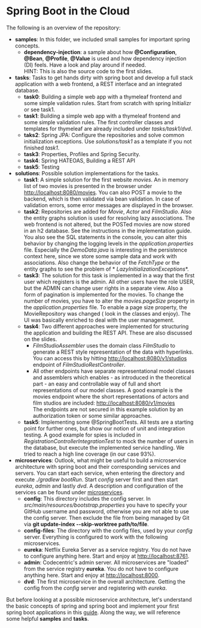 # Spring Boot in the Cloud

The following is an overview of the repository:

- **samples**: In this folder, we included small samples for important spring concepts.
  - **dependency-injection**: a sample about how **@Configuration**, **@Bean**, **@Profile**, **@Value** is used and how dependency injection (DI) feels. Have a look and play around if needed. </br>
    HINT: This is also the source code to the first slides.
- **tasks**: Tasks to get hands dirty with spring boot and develop a full stack application with a web frontend, a REST interface and an integrated database.
  - **task0**: Building a simple web app with a thymeleaf frontend and some simple validation rules. Start from
      scratch with spring Initializr or see task1.
  - **task1**: Building a simple web app with a thymeleaf frontend and some simple validation rules. The first
      controller classes and templates for thymeleaf are already included under *tasks/task1/dvd*.
  - **taks2**: Spring JPA: Configure the repositories and solve common initialization exceptions. Use
      *solutions/task1* as a template if you not finished *task1*.
  - **task3**: Properties, Profiles and Spring Security.
  - **task4**: Spring HATEOAS, Building a REST API
  - **task5**: Testing
- **solutions**: Possible solution implementations for the tasks.
  - **task1**: A simple solution for the first website *movies*. An in memory list of two movies is presented in the
      browser under <http://localhost:8080/movies>. You can also POST a movie to the backend, which is then validated via
      bean validation. In case of validation errors, some error messages are displayed in the browser.
  - **task2**: Repositories are added for *Movie*, *Actor* and *FilmStudio*. Also the entity graphs solution is used
      for resolving lazy associations. The web frontend is not altered, but the POSTed movies are now stored in an h2
      database. See the instructions in the implementation guide. You also see the SQL statements in the console, you
      can alter this behavior by changing the logging levels in the *application.properties* file.
      Especially the *DemoData.java* is interesting in the persistence context here, since we store some sample data and
      work with associations. Also change the behavior of the *FetchType* or the entity graphs to see the problem of *
      *LazyInitializationExceptions**.
  - **task3**: The solution for this task is implemented in a way that the first user which registers is the admin.
      All other users have the role USER, but the ADMIN can change user rights in a separate view. Also a form of
      pagination is implemented for the movies. To change the number of movies, you have to alter the *movies.pageSize*
      property in the *application.properties* file. To enable a page size property, the MovieRepository was changed (
      look in the classes and enjoy). The UI was basically enriched to deal with the user management.
  - **task4**: Two different approaches were implemented for structuring the application and building the REST API.
      These are also discussed on the slides. </br>
    - *FilmStudioAssembler* uses the domain class *FilmStudio* to generate a REST style representation of the data with
      hyperlinks. You can access this by hitting <http://localhost:8080/v1/studios> endpoint of
      *FilmStudioRestController*.
    - All other endpoints have separate representational model classes and assemblers which enables - as introduced in
      the theoretical part - an easy and controllable way of full and short representations of our model classes. A good
      example is the movies endpoint where the short representations of actors and film studios are
      included: <http://localhost:8080/v1/movies> </br>
      The endpoints are not secured in this example solution by an authorization token or some similar approaches.
  - **task5**: Implementing some @SpringBootTests. All tests are a starting point for further ones, but show our
      notion of unit and integration testing. A good example for spies is included in
      *RegistrationControllerIntegrationTest* to mock the number of users in the database, but execute the implemented
      service handling. We tried to reach a high line coverage (in our case 93%).
- **microservices**: Outlook, what might be useful to build a microservice architecture with spring boot and their
  corresponding services and servers. You can start each service, when entering the directory and execute *./gradlew
  bootRun*. Start *config* server first and then start *eureka*, *admin* and lastly *dvd*. A description and
  configuration of the services can be found under [microservices](microservices.md).
  - **config**: This directory includes the config server. In *src/main/resources/bootstrap.properties* you have to
      specify your GitHub username and password, otherwise you are not able to use the config server. Then exclude the
      file from being managed by Git via **git update-index --skip-worktree path/to/file**.
  - **config-files**: The directory with the config files, used by your *config* server. Everything is configured to
      work with the following microservices.
  - **eureka**: Netflix Eureka Server as a service registry. You do not have to configure anything here. Start and
      enjoy at <http://localhost:8761>.
  - **admin**: Codecentric's admin server. All microservices are "loaded" from the service registry **eureka**. You do
      not have to configure anything here. Start and enjoy at <http://localhost:8000>.
  - **dvd**: The first microservice in the overall architecture. Getting the config from the *config* server and
      registering with *eureka*.

But before looking at a possible microservice architecture, let's understand the basic concepts of spring and spring
boot and implement your first spring boot applications in this [guide](implementation.md).
Along the way, we will reference some helpful **samples** and **tasks**.
